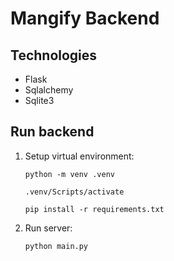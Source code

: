 # Mangify Backend

## Technologies

-   Flask
-   Sqlalchemy
-   Sqlite3

## Run backend

1. Setup virtual environment:

    ```shell
    python -m venv .venv
    ```

    ```shell
    .venv/Scripts/activate
    ```

    ```shell
    pip install -r requirements.txt
    ```

2. Run server:

    ```shell
    python main.py
    ```
